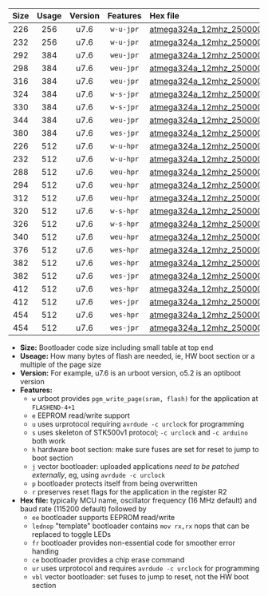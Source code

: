 |Size|Usage|Version|Features|Hex file|
|:-:|:-:|:-:|:-:|:--|
|226|256|u7.6|`w-u-jpr`|[atmega324a_12mhz_250000bps_ur_vbl.hex](https://raw.githubusercontent.com/stefanrueger/urboot/main/atmega324a_12mhz_250000bps_ur_vbl.hex)|
|232|256|u7.6|`w-u-jpr`|[atmega324a_12mhz_250000bps_lednop_ur_vbl.hex](https://raw.githubusercontent.com/stefanrueger/urboot/main/atmega324a_12mhz_250000bps_lednop_ur_vbl.hex)|
|292|384|u7.6|`weu-jpr`|[atmega324a_12mhz_250000bps_ee_ur_vbl.hex](https://raw.githubusercontent.com/stefanrueger/urboot/main/atmega324a_12mhz_250000bps_ee_ur_vbl.hex)|
|298|384|u7.6|`weu-jpr`|[atmega324a_12mhz_250000bps_ee_lednop_ur_vbl.hex](https://raw.githubusercontent.com/stefanrueger/urboot/main/atmega324a_12mhz_250000bps_ee_lednop_ur_vbl.hex)|
|316|384|u7.6|`weu-jpr`|[atmega324a_12mhz_250000bps_ee_lednop_fr_ur_vbl.hex](https://raw.githubusercontent.com/stefanrueger/urboot/main/atmega324a_12mhz_250000bps_ee_lednop_fr_ur_vbl.hex)|
|324|384|u7.6|`w-s-jpr`|[atmega324a_12mhz_250000bps_vbl.hex](https://raw.githubusercontent.com/stefanrueger/urboot/main/atmega324a_12mhz_250000bps_vbl.hex)|
|330|384|u7.6|`w-s-jpr`|[atmega324a_12mhz_250000bps_lednop_vbl.hex](https://raw.githubusercontent.com/stefanrueger/urboot/main/atmega324a_12mhz_250000bps_lednop_vbl.hex)|
|344|384|u7.6|`weu-jpr`|[atmega324a_12mhz_250000bps_ee_lednop_fr_ce_ur_vbl.hex](https://raw.githubusercontent.com/stefanrueger/urboot/main/atmega324a_12mhz_250000bps_ee_lednop_fr_ce_ur_vbl.hex)|
|380|384|u7.6|`wes-jpr`|[atmega324a_12mhz_250000bps_ee_vbl.hex](https://raw.githubusercontent.com/stefanrueger/urboot/main/atmega324a_12mhz_250000bps_ee_vbl.hex)|
|226|512|u7.6|`w-u-hpr`|[atmega324a_12mhz_250000bps_ur.hex](https://raw.githubusercontent.com/stefanrueger/urboot/main/atmega324a_12mhz_250000bps_ur.hex)|
|232|512|u7.6|`w-u-hpr`|[atmega324a_12mhz_250000bps_lednop_ur.hex](https://raw.githubusercontent.com/stefanrueger/urboot/main/atmega324a_12mhz_250000bps_lednop_ur.hex)|
|288|512|u7.6|`weu-hpr`|[atmega324a_12mhz_250000bps_ee_ur.hex](https://raw.githubusercontent.com/stefanrueger/urboot/main/atmega324a_12mhz_250000bps_ee_ur.hex)|
|294|512|u7.6|`weu-hpr`|[atmega324a_12mhz_250000bps_ee_lednop_ur.hex](https://raw.githubusercontent.com/stefanrueger/urboot/main/atmega324a_12mhz_250000bps_ee_lednop_ur.hex)|
|312|512|u7.6|`weu-hpr`|[atmega324a_12mhz_250000bps_ee_lednop_fr_ur.hex](https://raw.githubusercontent.com/stefanrueger/urboot/main/atmega324a_12mhz_250000bps_ee_lednop_fr_ur.hex)|
|320|512|u7.6|`w-s-hpr`|[atmega324a_12mhz_250000bps.hex](https://raw.githubusercontent.com/stefanrueger/urboot/main/atmega324a_12mhz_250000bps.hex)|
|326|512|u7.6|`w-s-hpr`|[atmega324a_12mhz_250000bps_lednop.hex](https://raw.githubusercontent.com/stefanrueger/urboot/main/atmega324a_12mhz_250000bps_lednop.hex)|
|340|512|u7.6|`weu-hpr`|[atmega324a_12mhz_250000bps_ee_lednop_fr_ce_ur.hex](https://raw.githubusercontent.com/stefanrueger/urboot/main/atmega324a_12mhz_250000bps_ee_lednop_fr_ce_ur.hex)|
|376|512|u7.6|`wes-hpr`|[atmega324a_12mhz_250000bps_ee.hex](https://raw.githubusercontent.com/stefanrueger/urboot/main/atmega324a_12mhz_250000bps_ee.hex)|
|382|512|u7.6|`wes-hpr`|[atmega324a_12mhz_250000bps_ee_lednop.hex](https://raw.githubusercontent.com/stefanrueger/urboot/main/atmega324a_12mhz_250000bps_ee_lednop.hex)|
|382|512|u7.6|`wes-jpr`|[atmega324a_12mhz_250000bps_ee_lednop_vbl.hex](https://raw.githubusercontent.com/stefanrueger/urboot/main/atmega324a_12mhz_250000bps_ee_lednop_vbl.hex)|
|412|512|u7.6|`wes-hpr`|[atmega324a_12mhz_250000bps_ee_lednop_fr.hex](https://raw.githubusercontent.com/stefanrueger/urboot/main/atmega324a_12mhz_250000bps_ee_lednop_fr.hex)|
|412|512|u7.6|`wes-jpr`|[atmega324a_12mhz_250000bps_ee_lednop_fr_vbl.hex](https://raw.githubusercontent.com/stefanrueger/urboot/main/atmega324a_12mhz_250000bps_ee_lednop_fr_vbl.hex)|
|454|512|u7.6|`wes-hpr`|[atmega324a_12mhz_250000bps_ee_lednop_fr_ce.hex](https://raw.githubusercontent.com/stefanrueger/urboot/main/atmega324a_12mhz_250000bps_ee_lednop_fr_ce.hex)|
|454|512|u7.6|`wes-jpr`|[atmega324a_12mhz_250000bps_ee_lednop_fr_ce_vbl.hex](https://raw.githubusercontent.com/stefanrueger/urboot/main/atmega324a_12mhz_250000bps_ee_lednop_fr_ce_vbl.hex)|

- **Size:** Bootloader code size including small table at top end
- **Useage:** How many bytes of flash are needed, ie, HW boot section or a multiple of the page size
- **Version:** For example, u7.6 is an urboot version, o5.2 is an optiboot version
- **Features:**
  + `w` urboot provides `pgm_write_page(sram, flash)` for the application at `FLASHEND-4+1`
  + `e` EEPROM read/write support
  + `u` uses urprotocol requiring `avrdude -c urclock` for programming
  + `s` uses skeleton of STK500v1 protocol; `-c urclock` and `-c arduino` both work
  + `h` hardware boot section: make sure fuses are set for reset to jump to boot section
  + `j` vector bootloader: uploaded applications *need to be patched externally*, eg, using `avrdude -c urclock`
  + `p` bootloader protects itself from being overwritten
  + `r` preserves reset flags for the application in the register R2
- **Hex file:** typically MCU name, oscillator frequency (16 MHz default) and baud rate (115200 default) followed by
  + `ee` bootloader supports EEPROM read/write
  + `lednop` "template" bootloader contains `mov rx,rx` nops that can be replaced to toggle LEDs
  + `fr` bootloader provides non-essential code for smoother error handing
  + `ce` bootloader provides a chip erase command
  + `ur` uses urprotocol and requires `avrdude -c urclock` for programming
  + `vbl` vector bootloader: set fuses to jump to reset, not the HW boot section
